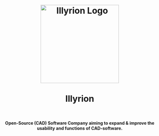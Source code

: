 <a name="readme-top"></a>

<h1 align="center">
  <br>
    <a href="https://illyrion.eu/">
      <img src="https://github.com/IllyrionSoftware/.github/blob/main/icons/illyrion.svg" alt="Illyrion Logo" width="256">
    </a>
  <br><br>
  Illyrion
  <br>
  <br>
</h1>

<h4 align="center">Open-Source (CAD) Software Company aiming to expand & improve the usability and functions of CAD-software.</h4>
